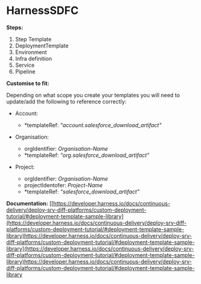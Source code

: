 # HarnessSDFC


**Steps:**
1. Step Template
2. DeploymentTemplate
3. Environment
4. Infra definition
5. Service
6. Pipeline

**Customise to fit:**

Depending on what scope you create your templates you will need to update/add the following to reference correctly:

- Account:
  - *templateRef: _"account.salesforce_download_artifact"_

- Organisation:
    - orgIdentifier: _Organisation-Name_
    - *templateRef: _"org.salesforce_download_artifact"_
      
- Project:
    - orgIdentifier: _Organisation-Name_
    - projectIdentofer: _Project-Name_
    - *templateRef: _"salesforce_download_artifact"_

**Documentation:**
[[https://developer.harness.io/docs/continuous-delivery/deploy-srv-diff-platforms/custom-deployment-tutorial/#deployment-template-sample-library](https://developer.harness.io/docs/continuous-delivery/deploy-srv-diff-platforms/custom-deployment-tutorial/#deployment-template-sample-library)https://developer.harness.io/docs/continuous-delivery/deploy-srv-diff-platforms/custom-deployment-tutorial/#deployment-template-sample-library](https://developer.harness.io/docs/continuous-delivery/deploy-srv-diff-platforms/custom-deployment-tutorial/#deployment-template-sample-library)https://developer.harness.io/docs/continuous-delivery/deploy-srv-diff-platforms/custom-deployment-tutorial/#deployment-template-sample-library
